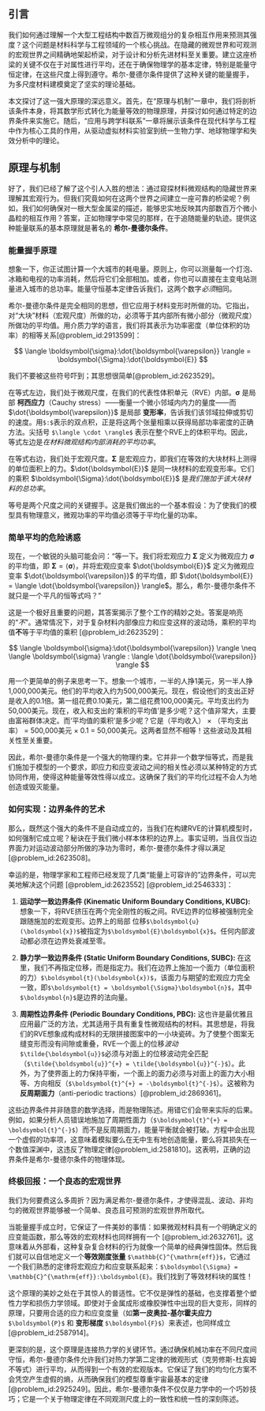 ## 引言
我们如何通过理解一个大型工程结构中数百万微观组分的复杂相互作用来预测其强度？这个问题是材料科学与工程领域的一个核心挑战。在隐藏的微观世界和可观测的宏观世界之间精确地架起桥梁，对于设计和分析先进材料至关重要。建立这座桥梁的关键不仅在于对属性进行平均，还在于确保物理学的基本定律，特别是能量守恒定律，在这些尺度上得到遵守。希尔-曼德尔条件提供了这种关键的能量握手，为多尺度材料建模奠定了坚实的理论基础。

本文探讨了这一强大原理的深远意义。首先，在“原理与机制”一章中，我们将剖析该条件本身，将其数学形式转化为能量等效的物理原理，并探讨如何通过特定的边界条件来实施它。随后，“应用与跨学科联系”一章将展示该条件在现代科学与工程中作为核心工具的作用，从驱动虚拟材料实验室到统一生物力学、地球物理学和失效分析中的理论。

## 原理与机制

好了，我们已经了解了这个引人入胜的想法：通过窥探材料微观结构的隐藏世界来理解其宏观行为。但我们究竟如何在这两个世界之间建立一座可靠的桥梁呢？例如，我们如何确保对一根大型金属梁的描述，能够忠实地反映其内部数百万个微小晶粒的相互作用？答案，正如物理学中常见的那样，在于追随能量的轨迹。提供这种能量联系的基本原理就是著名的 **希尔-曼德尔条件**。

### 能量握手原理

想象一下，你正试图计算一个大城市的耗电量。原则上，你可以测量每一个灯泡、冰箱和电视的功率消耗，然后将它们全部相加。或者，你也可以直接在主变电站测量进入城市的总功率。能量守恒基本定律告诉我们，这两个数字*必须*相同。

希尔-曼德尔条件是完全相同的思想，但它应用于材料变形时所做的功。它指出，对“大块”材料（宏观尺度）所做的功，必须等于其内部所有微小部分（微观尺度）所做功的平均值。用介质力学的语言，我们将其表示为功率密度（单位体积的功率）的相等关系[@problem_id:2913599]：

$$
\langle \boldsymbol{\sigma}:\dot{\boldsymbol{\varepsilon}} \rangle = \boldsymbol{\Sigma}:\dot{\boldsymbol{E}}
$$

我们不要被这些符号吓到；其思想很简单[@problem_id:2623529]。

在等式左边，我们处于微观尺度，在我们的代表性体积单元（RVE）内部。$\boldsymbol{\sigma}$ 是局部 **柯西应力**（Cauchy stress）——衡量一个微小邻域内内力的量度——而 $\dot{\boldsymbol{\varepsilon}}$ 是局部 **变形率**，告诉我们该邻域拉伸或剪切的速度。用`$:$`表示的双点积，正是将这两个张量相乘以获得局部功率密度的正确方法。尖括号 `$\langle \cdot \rangle$` 表示在整个RVE上的体积平均。因此，等式左边是*在材料微观结构内部消耗的平均功率*。

在等式右边，我们处于宏观尺度。$\boldsymbol{\Sigma}$ 是宏观应力，即我们在等效的大块材料上测得的单位面积上的力。$\dot{\boldsymbol{E}}$ 是同一块材料的宏观变形率。它们的乘积 $\boldsymbol{\Sigma}:\dot{\boldsymbol{E}}$ 是*我们施加于该大块材料的总功率*。

等号是两个尺度之间的关键握手。这是我们做出的一个基本假设：为了使我们的模型具有物理意义，微观功率的平均值必须等于平均化量的功率。

### 简单平均的危险诱惑

现在，一个敏锐的头脑可能会问：“等一下。我们将宏观应力 $\boldsymbol{\Sigma}$ 定义为微观应力 $\boldsymbol{\sigma}$ 的平均值，即 $\boldsymbol{\Sigma} = \langle \boldsymbol{\sigma} \rangle$，并将宏观应变率 $\dot{\boldsymbol{E}}$ 定义为微观应变率 $\dot{\boldsymbol{\varepsilon}}$ 的平均值，即 $\dot{\boldsymbol{E}} = \langle \dot{\boldsymbol{\varepsilon}} \rangle$。那么，希尔-曼德尔条件不就只是一个平凡的恒等式吗？”

这是一个极好且重要的问题，其答案揭示了整个工作的精妙之处。答案是响亮的“*不*”。通常情况下，对于复杂材料内部像应力和应变这样的波动场，乘积的平均值**不**等于平均值的乘积 [@problem_id:2623529]：

$$
\langle \boldsymbol{\sigma}:\dot{\boldsymbol{\varepsilon}} \rangle \neq \langle \boldsymbol{\sigma} \rangle : \langle \dot{\boldsymbol{\varepsilon}} \rangle
$$

用一个更简单的例子来思考一下。想象一个城市，一半的人挣1美元，另一半人挣1,000,000美元。他们的平均收入约为500,000美元。现在，假设他们的支出正好是收入的0.1倍。第一组花费0.10美元，第二组花费100,000美元。平均支出约为50,000美元。现在，收入和支出的‘乘积的平均值’是多少呢？这个值非常大，主要由富裕群体决定。而‘平均值的乘积’是多少呢？它是（平均收入） $\times$ （平均支出率） = 500,000美元 $\times$ 0.1 = 50,000美元。这两者显然不相等！这些波动及其相关性至关重要。

因此，希尔-曼德尔条件是一个强大的物理约束。它并非一个数学恒等式，而是我们施加于模型的一个要求，即应力和应变波动之间的相关性必须以某种特定的方式协同作用，使得这种能量等效性得以成立。这确保了我们的平均化过程不会人为地创造或毁灭能量。

### 如何实现：边界条件的艺术

那么，既然这个强大的条件不是自动成立的，当我们在构建RVE的计算机模型时，如何强制它成立呢？秘诀在于我们微小样本体积的边界上。事实证明，当且仅当边界面力对运动波动部分所做的净功为零时，希尔-曼德尔条件才得以满足 [@problem_id:2623508]。

幸运的是，物理学家和工程师已经发现了几类“能量上可容许的”边界条件，可以完美地解决这个问题 [@problem_id:2623552] [@problem_id:2546333]：

1.  **运动学一致边界条件 (Kinematic Uniform Boundary Conditions, KUBC):** 想象一下，将RVE挤压在两个完全刚性的板之间。RVE边界的位移被强制完全跟随施加的宏观变形。边界上的局部 位移`$\boldsymbol{u}(\boldsymbol{x})$`被指定为`$\boldsymbol{E}\boldsymbol{x}$`。任何内部波动都必须在边界处衰减至零。

2.  **静力学一致边界条件 (Static Uniform Boundary Conditions, SUBC):** 在这里，我们不再指定位移，而是指定力。我们在边界上施加一个面力（单位面积的力）`$\boldsymbol{t}(\boldsymbol{x})$`，该面力与期望的宏观应力完全一致，即`$\boldsymbol{t} = \boldsymbol{\Sigma}\boldsymbol{n}$`，其中`$\boldsymbol{n}$`是边界的法向量。

3.  **周期性边界条件 (Periodic Boundary Conditions, PBC):** 这也许是最优雅且应用最广泛的方法，尤其适用于具有重复性微观结构的材料。其思想是，将我们的RVE想象成构成材料的无限拼接图案中的一小块瓷砖。为了使整个图案无缝变形而没有间隙或重叠，RVE一个面上的位移*波动* `$\tilde{\boldsymbol{u}}$`必须与对面上的位移波动完全匹配（`$\tilde{\boldsymbol{u}}^{+} = \tilde{\boldsymbol{u}}^{-}$`）。此外，为了使界面上的力保持平衡，一个面上的面力必须与对面上的面力大小相等、方向相反（`$\boldsymbol{t}^{+} = -\boldsymbol{t}^{-}$`）。这被称为**反周期面力**（anti-periodic tractions）[@problem_id:2869361]。

这些边界条件并非随意的数学选择，而是物理陈述。用错它们会带来实际的后果。例如，如果分析人员错误地施加了周期性面力（`$\boldsymbol{t}^{+} = \boldsymbol{t}^{-}$`）而不是反周期面力，能量平衡就会被打破。方程中会出现一个虚假的功率项，这意味着模拟要么在无中生有地创造能量，要么将其损失在一个数值深渊中，这违反了物理定律[@problem_id:2581810]。这表明，正确的边界条件是希尔-曼德尔条件的物理体现。

### 终极回报：一个良态的宏观世界

我们为何要费这么多周折？因为满足希尔-曼德尔条件，才使得混乱、波动、非均匀的微观世界能够被一个简单、良态且可预测的宏观世界所取代。

当能量握手成立时，它保证了一件美妙的事情：如果微观材料具有一个明确定义的应变能函数，那么等效的宏观材料也同样拥有一个 [@problem_id:2632761]。这意味着从外部看，这种复杂复合材料的行为就像一个简单的经典弹性固体。然后我们就可以自信地定义一个**等效刚度张量** `$\mathbb{C}^{\mathrm{eff}}$`，它通过一个我们熟悉的定律将宏观应力和应变联系起来：`$\boldsymbol{\Sigma} = \mathbb{C}^{\mathrm{eff}}:\boldsymbol{E}`。我们找到了等效材料块的属性！

这个原理的美妙之处在于其惊人的普适性。它不仅是弹性的基础，也支撑着整个塑性力学和损伤力学领域。即使对于金属成形或橡胶弹性中出现的巨大变形，同样的原理，只要用合适的应力和应变度量（如**第一皮奥拉-基尔霍夫应力** `$\boldsymbol{P}$` 和 **变形梯度** `$\boldsymbol{F}$`）来表述，也同样成立[@problem_id:2587914]。

更深刻的是，这个原理是连接热力学的关键环节。通过确保机械功率在不同尺度间守恒，希尔-曼德尔条件允许我们对热力学第二定律的微观形式（克劳修斯-杜亥姆不等式）进行平均，从而得到一个有效的宏观版本。它保证了我们的均匀化方案不会凭空产生虚假的熵，从而确保我们的模型尊重宇宙最基本的定律 [@problem_id:2925249]。因此，希尔-曼德尔条件不仅仅是力学中的一个巧妙技巧；它是一个关于物理定律在不同观测尺度上的一致性和统一性的深刻陈述。

